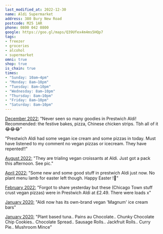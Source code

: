 ```yaml
---
last_modified_at: 2022-12-30
name: Aldi Supermarket
address: 380 Bury New Road
postcode: M25 1AR
phone: 0800 042 0800
google: https://goo.gl/maps/Q39Ufex4m4ms5HQp7
tags:
- freezer
- groceries
- alcohol
- supermarket
omni: true
shop: true
is_chain: true
times:
- "Sunday: 10am–4pm"
- "Monday: 8am–10pm"
- "Tuesday: 8am–10pm"
- "Wednesday: 8am–10pm"
- "Thursday: 8am–10pm"
- "Friday: 8am–10pm"
- "Saturday: 8am–10pm"
---
```


[December 2022:](https://www.facebook.com/groups/veganprestwich/posts/1833008197076588/) "Never seen so many goodies in Prestwich Aldi! Recommended: the festive bakes, pizza, Chinese chicken strips. Tbh all of it 😂😂😂"

"Prestwich Aldi had some vegan ice cream and some pizzas in today. Must have listened to my comment no vegan pizzas or icecream. They have repented!!"

[August 2022:](https://www.facebook.com/groups/veganprestwich/posts/1724164484627627/) "They are trialing vegan croissants at Aldi. Just got a pack this afternoon. See pic."

[April 2022:](https://www.facebook.com/groups/veganprestwich/posts/1628508674193209/) "Some new and some good stuff in prestwich Aldi just now. No plant menu lamb for easter left though. Happy Easter !🐰"

[February 2022:](https://www.facebook.com/groups/veganprestwich/posts/1576193862758024/) "Forgot to share yesterday but these (Chicago Town stuff crust vegan pizzas) were in Prestwich Aldi at £2.49. There were loads x"

[January 2020:](https://www.livekindly.co/aldi-now-has-own-brand-vegan-magnum-ice-cream-bars) "Aldi now has its own-brand vegan 'Magnum' ice cream bars"

[January 2020:](https://www.facebook.com/groups/veganprestwich/permalink/1004443553266394/) "Plant based tuna.. Pains au Chocolate.. Chunky Chocolate Chip Cookies.. Chocolate Spread.. Sausage Rolls.. Jackfruit Rolls.. Curry Pie.. Mushroom Mince"


